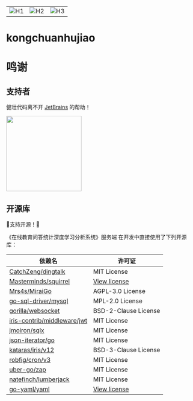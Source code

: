 ||||
|-----|-----|-----|
|![H1](https://www.cast.org.cn/picture/0/211d27562d0f460f8a3d38fab7c4428d.jpg)|![H2](http://www.fjkx.org/UpFile/Link/2020/2020062213445295.jpg)|![H3](http://www.fjkx.org/UpFile/Link/2020/2020062214231997.jpg)|

# kongchuanhujiao

# 鸣谢

## 支持者

健壮代码离不开 [JetBrains](https://www.jetbrains.com/?from=kongchuanhujiao) 的帮助！

[<img width="200" src="https://user-images.githubusercontent.com/53565118/110659074-36bd0b80-81fd-11eb-98a1-adb58a9d8f4d.png">](https://www.jetbrains.com/?from=kongchuanhujiao)

## 开源库

💖支持开源！💖

《在线教育问答统计深度学习分析系统》服务端 在开发中直接使用了下列开源库：

|依赖名|许可证|
|-----|-----|
|[CatchZeng/dingtalk](github.com/CatchZeng/dingtalk)|MIT License|
|[Masterminds/squirrel](github.com/Masterminds/squirrel)|[View license](github.com/Masterminds/squirrel/blob/master/LICENSE.txt)|
|[Mrs4s/MiraiGo](github.com/Mrs4s/MiraiGo)|AGPL-3.0 License|
|[go-sql-driver/mysql](github.com/go-sql-driver/mysql)|MPL-2.0 License|
|[gorilla/websocket](github.com/gorilla/websocket)|BSD-2-Clause License|
|[iris-contrib/middleware/jwt](github.com/iris-contrib/middleware)|MIT License|
|[jmoiron/sqlx](github.com/jmoiron/sqlx)|MIT License|
|[json-iterator/go](github.com/json-iterator/go)|MIT License|
|[kataras/iris/v12](github.com/kataras/iris/)|BSD-3-Clause License|
|[robfig/cron/v3](github.com/robfig/cron)|MIT License|
|[uber-go/zap](go.uber.org/zap)|MIT License|
|[natefinch/lumberjack](gopkg.in/natefinch/lumberjack.v2)|MIT License|
|[go-yaml/yaml](gopkg.in/yaml.v2)|[View license](github.com/go-yaml/yaml/blob/v2/LICENSE)|
